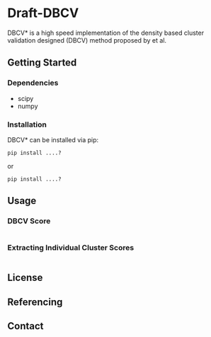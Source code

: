 # Draft-DBCV

DBCV* is a high speed implementation of the density based cluster validation designed (DBCV) method proposed by et al. 

## Getting Started
### Dependencies
- scipy
- numpy
### Installation
DBCV* can be installed via pip:
```
pip install ....?
```
or
```
pip install ....?
```

## Usage
### DBCV Score

```

```

### Extracting Individual Cluster Scores

```

```

## License

## Referencing

## Contact 

